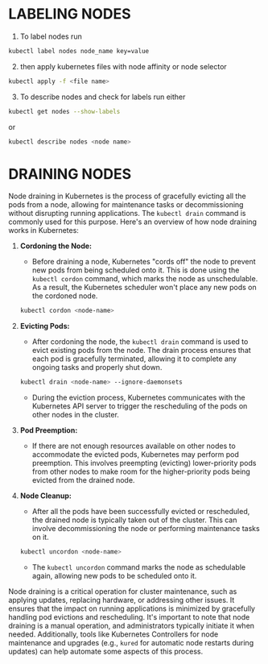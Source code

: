 
# LABELING NODES

1. To label nodes run 

```bash
kubectl label nodes node_name key=value
```
2. then apply kubernetes files with node affinity or node selector

```bash
kubectl apply -f <file name>
```

3. To describe nodes and check for labels run either


```bash
kubectl get nodes --show-labels
```
or 


```bash
kubectl describe nodes <node name>
```


# DRAINING NODES

Node draining in Kubernetes is the process of gracefully evicting all the pods from a node, allowing for maintenance tasks or decommissioning without disrupting running applications. The `kubectl drain` command is commonly used for this purpose. Here's an overview of how node draining works in Kubernetes:

1. **Cordoning the Node:**
   - Before draining a node, Kubernetes "cords off" the node to prevent new pods from being scheduled onto it. This is done using the `kubectl cordon` command, which marks the node as unschedulable. As a result, the Kubernetes scheduler won't place any new pods on the cordoned node.

   ```bash
   kubectl cordon <node-name>
   ```

2. **Evicting Pods:**
   - After cordoning the node, the `kubectl drain` command is used to evict existing pods from the node. The drain process ensures that each pod is gracefully terminated, allowing it to complete any ongoing tasks and properly shut down.

   ```bash
   kubectl drain <node-name> --ignore-daemonsets
   ```

   - During the eviction process, Kubernetes communicates with the Kubernetes API server to trigger the rescheduling of the pods on other nodes in the cluster.

3. **Pod Preemption:**
   - If there are not enough resources available on other nodes to accommodate the evicted pods, Kubernetes may perform pod preemption. This involves preempting (evicting) lower-priority pods from other nodes to make room for the higher-priority pods being evicted from the drained node.

4. **Node Cleanup:**
   - After all the pods have been successfully evicted or rescheduled, the drained node is typically taken out of the cluster. This can involve decommissioning the node or performing maintenance tasks on it.

   ```bash
   kubectl uncordon <node-name>
   ```

   - The `kubectl uncordon` command marks the node as schedulable again, allowing new pods to be scheduled onto it.

Node draining is a critical operation for cluster maintenance, such as applying updates, replacing hardware, or addressing other issues. It ensures that the impact on running applications is minimized by gracefully handling pod evictions and rescheduling. It's important to note that node draining is a manual operation, and administrators typically initiate it when needed. Additionally, tools like Kubernetes Controllers for node maintenance and upgrades (e.g., `kured` for automatic node restarts during updates) can help automate some aspects of this process.